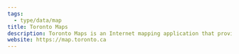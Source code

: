 ```yaml
---
tags:
  - type/data/map
title: Toronto Maps
description: Toronto Maps is an Internet mapping application that provides a window to explore the most current geographic data about the City of Toronto. Toronto Maps was developed by the City of Toronto (the "City") and is provided solely for informational purposes.
website: https://map.toronto.ca
---
```

